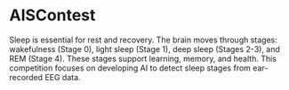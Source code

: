 # AISContest
Sleep is essential for rest and recovery. The brain moves through stages: wakefulness (Stage 0), light sleep (Stage 1), deep sleep (Stages 2-3), and REM (Stage 4). These stages support learning, memory, and health. This competition focuses on developing AI to detect sleep stages from ear-recorded EEG data.
